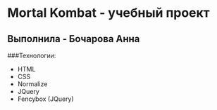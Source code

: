 # Mortal Kombat - учебный проект 
## Выполнила - Бочарова Анна
###Технологии:
- HTML
- CSS
- Normalize
- JQuery
- Fencybox (JQuery)
